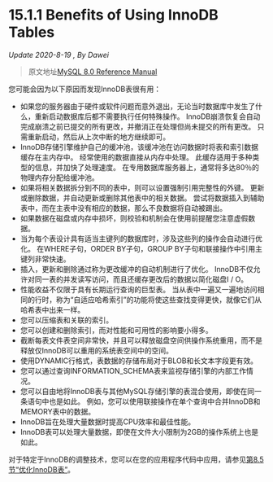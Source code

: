 # 15.1.1 Benefits of Using InnoDB Tables

*Update 2020-8-19 , By Dawei*

> 原文地址[MySQL 8.0 Reference Manual](https://dev.mysql.com/doc/refman/8.0/en/innodb-benefits.html)

您可能会因为以下原因而发现InnoDB表很有用：

- 如果您的服务器由于硬件或软件问题而意外退出，无论当时数据库中发生了什么，重新启动数据库后都不需要执行任何特殊操作。 InnoDB崩溃恢复会自动完成崩溃之前已提交的所有更改，并撤消正在处理但尚未提交的所有更改。 只需重新启动，然后从上次中断的地方继续即可。
- InnoDB存储引擎维护自己的缓冲池，该缓冲池在访问数据时将表和索引数据缓存在主内存中。 经常使用的数据直接从内存中处理。 此缓存适用于多种类型的信息，并加快了处理速度。 在专用数据库服务器上，通常将多达80％的物理内存分配给缓冲池。
- 如果将相关数据拆分到不同的表中，则可以设置强制引用完整性的外键。 更新或删除数据，并自动更新或删除其他表中的相关数据。 尝试将数据插入到辅助表中，而在主表中没有相应的数据，那么不良数据将自动被踢出。
- 如果数据在磁盘或内存中损坏，则校验和机制会在使用前提醒您注意虚假数据。
- 当为每个表设计具有适当主键列的数据库时，涉及这些列的操作会自动进行优化。 在WHERE子句，ORDER BY子句，GROUP BY子句和联接操作中引用主键列非常快速。
- 插入，更新和删除通过称为更改缓冲的自动机制进行了优化。 InnoDB不仅允许对同一表的并发读写访问，而且还缓存更改后的数据以简化磁盘I / O。
- 性能收益不仅限于具有长期运行查询的巨型表。 当从表中一遍又一遍地访问相同的行时，称为“自适应哈希索引”的功能将使这些查找变得更快，就像它们从哈希表中出来一样。
- 您可以压缩表和关联的索引。
- 您可以创建和删除索引，而对性能和可用性的影响要小得多。
- 截断每表文件表空间非常快，并且可以释放磁盘空间供操作系统重用，而不是释放仅InnoDB可以重用的系统表空间中的空间。
- 使用DYNAMIC行格式，表数据的存储布局对于BLOB和长文本字段更有效。
- 您可以通过查询INFORMATION_SCHEMA表来监视存储引擎的内部工作情况。
- 您可以自由地将InnoDB表与其他MySQL存储引擎的表混合使用，即使在同一条语句中也是如此。 例如，您可以使用联接操作在单个查询中合并InnoDB和MEMORY表中的数据。
- InnoDB旨在处理大量数据时提高CPU效率和最佳性能。
- InnoDB表可以处理大量数据，即使在文件大小限制为2GB的操作系统上也是如此。

对于特定于InnoDB的调整技术，您可以在您的应用程序代码中应用，请参见[第8.5节“优化InnoDB表”](https://dev.mysql.com/doc/refman/8.0/en/optimizing-innodb.html)。